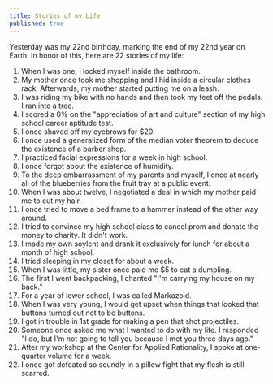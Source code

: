 ```yaml
---
title: Stories of my Life
published: true
---
```

Yesterday was my 22nd birthday, marking the end of my 22nd year on Earth. In honor of this, here are 22 stories of my life:

1. When I was one, I locked myself inside the bathroom.
2. My mother once took me shopping and I hid inside a circular clothes rack. Afterwards, my mother started putting me on a leash.
3. I was riding my bike with no hands and then took my feet off the pedals. I ran into a tree.
4. I scored a 0% on the "appreciation of art and culture" section of my high school career aptitude test.
5. I once shaved off my eyebrows for \$20.
6. I once used a generalized form of the median voter theorem to deduce the existence of a barber shop.
7. I practiced facial expressions for a week in high school.
8. I once forgot about the existence of humidity.
9. To the deep embarrassment of my parents and myself, I once at nearly all of the blueberries from the fruit tray at a public event. 
10. When I was about twelve, I negotiated a deal in which my mother paid me to cut my hair.
11. I once tried to move a bed frame to a hammer instead of the other way around.
12. I tried to convince my high school class to cancel prom and donate the money to charity. It didn't work.
13. I made my own soylent and drank it exclusively for lunch for about a month of high school.
14. I tried sleeping in my closet for about a week.
15. When I was little, my sister once paid me \$5 to eat a dumpling.
16. The first I went backpacking, I chanted "I'm carrying my house on my back."
17. For a year of lower school, I was called Markazoid.
18. When I was very young, I would get upset when things that looked that buttons turned out not to be buttons.
19. I got in trouble in 1st grade for making a pen that shot projectiles.
20. Someone once asked me what I wanted to do with my life. I responded "I do, but I'm not going to tell you because I met you three days ago."
21. After my workshop at the Center for Applied Rationality, I spoke at one-quarter volume for a week.
22. I once got defeated so soundly in a pillow fight that my flesh is still scarred. 
